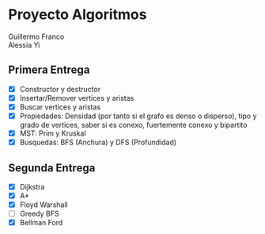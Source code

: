 # Proyecto Algoritmos
Guillermo Franco
<br/>
Alessia Yi
<br/>
## Primera Entrega
  - [x] Constructor y destructor
  - [x] Insertar/Remover vertices y aristas
  - [x] Buscar vertices y aristas
  - [x] Propiedades: Densidad (por tanto si el grafo es denso o disperso), tipo y grado de vertices, saber si es conexo, fuertemente conexo y bipartito
  - [x] MST: Prim y Kruskal
  - [x] Busquedas: BFS (Anchura) y DFS (Profundidad)

## Segunda Entrega

  - [x] Dijkstra
  - [x] A*
  - [x] Floyd Warshall
  - [ ] Greedy BFS
  - [x] Bellman Ford
